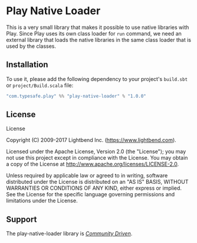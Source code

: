 # Play Native Loader

This is a very small library that makes it possible to use native libraries with Play. Since Play uses its own class loader for `run` command, we need an external library that loads the native libraries in the same class loader that is used by the classes.

## Installation

To use it, please add the following dependency to your project's `build.sbt` or `project/Build.scala` file:

```scala
"com.typesafe.play" %% "play-native-loader" % "1.0.0"
```

## License

License

Copyright (C) 2009-2017 Lightbend Inc. (https://www.lightbend.com).

Licensed under the Apache License, Version 2.0 (the "License"); you may not use this project except in compliance with the License. You may obtain a copy of the License at http://www.apache.org/licenses/LICENSE-2.0.

Unless required by applicable law or agreed to in writing, software distributed under the License is distributed on an "AS IS" BASIS, WITHOUT WARRANTIES OR CONDITIONS OF ANY KIND, either express or implied. See the License for the specific language governing permissions and limitations under the License.

## Support

The play-native-loader library is *[Community Driven][]*.

[Community Driven]: https://developer.lightbend.com/docs/lightbend-platform/introduction/getting-help/support-terminology.html#community-driven

